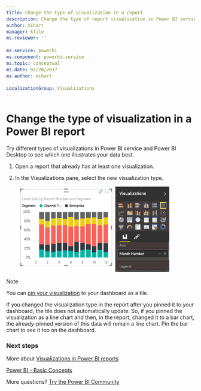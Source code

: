 ```yaml
---
title: Change the type of visualization in a report
description: Change the type of report visualization in Power BI service and Power BI Desktop
author: mihart
manager: kfile
ms.reviewer: ''

ms.service: powerbi
ms.component: powerbi-service
ms.topic: conceptual
ms.date: 03/20/2017
ms.author: mihart

LocalizationGroup: Visualizations
---
```

# Change the type of visualization in a Power BI report
Try different types of visualizations in Power BI service and Power BI Desktop to see which one illustrates your data best. 

1. Open a report that already has at least one visualization.   
2. In the Visualizations pane, select the new visualization type.  
   
   ![](media/power-bi-report-change-visualization-type/changeviz.gif)

> [!NOTE]
> You can [pin your visualization](service-dashboard-pin-tile-from-report.md) to your dashboard as a tile.
> 
> 

If you changed the visualization type in the report after you pinned it to your dashboard, the tile does not automatically update. So, if you pinned the visualization as a line chart and then, in the report, changed it to a bar chart, the already-pinned version of this data will remain a line chart. Pin the bar chart to see it too on the dashboard.

### Next steps
More about [Visualizations in Power BI reports](power-bi-report-visualizations.md)

[Power BI - Basic Concepts](service-basic-concepts.md)

More questions? [Try the Power BI Community](http://community.powerbi.com/)

